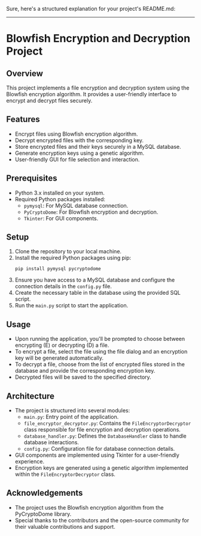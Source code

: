 Sure, here's a structured explanation for your project's README.md:

---

# Blowfish Encryption and Decryption Project

## Overview
This project implements a file encryption and decryption system using the Blowfish encryption algorithm. It provides a user-friendly interface to encrypt and decrypt files securely.

## Features
- Encrypt files using Blowfish encryption algorithm.
- Decrypt encrypted files with the corresponding key.
- Store encrypted files and their keys securely in a MySQL database.
- Generate encryption keys using a genetic algorithm.
- User-friendly GUI for file selection and interaction.

## Prerequisites
- Python 3.x installed on your system.
- Required Python packages installed:
  - `pymysql`: For MySQL database connection.
  - `PyCryptoDome`: For Blowfish encryption and decryption.
  - `Tkinter`: For GUI components.
  
## Setup
1. Clone the repository to your local machine.
2. Install the required Python packages using pip:
   ```
   pip install pymysql pycryptodome
   ```
3. Ensure you have access to a MySQL database and configure the connection details in the `config.py` file.
4. Create the necessary table in the database using the provided SQL script.
5. Run the `main.py` script to start the application.

## Usage
- Upon running the application, you'll be prompted to choose between encrypting (E) or decrypting (D) a file.
- To encrypt a file, select the file using the file dialog and an encryption key will be generated automatically.
- To decrypt a file, choose from the list of encrypted files stored in the database and provide the corresponding encryption key.
- Decrypted files will be saved to the specified directory.

## Architecture
- The project is structured into several modules:
  - `main.py`: Entry point of the application.
  - `file_encryptor_decryptor.py`: Contains the `FileEncryptorDecryptor` class responsible for file encryption and decryption operations.
  - `database_handler.py`: Defines the `DatabaseHandler` class to handle database interactions.
  - `config.py`: Configuration file for database connection details.
- GUI components are implemented using Tkinter for a user-friendly experience.
- Encryption keys are generated using a genetic algorithm implemented within the `FileEncryptorDecryptor` class.


## Acknowledgements
- The project uses the Blowfish encryption algorithm from the PyCryptoDome library.
- Special thanks to the contributors and the open-source community for their valuable contributions and support.
